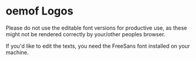 # oemof Logos

Please do not use the editable font versions for productive use, as these
might not be rendered correctly by your/other peoples browser.

If you'd like to edit the texts, you need the FreeSans font installed on your
machine.
